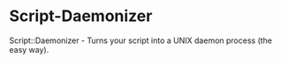 Script-Daemonizer
=================

Script::Daemonizer - Turns your script into a UNIX daemon process (the easy way).